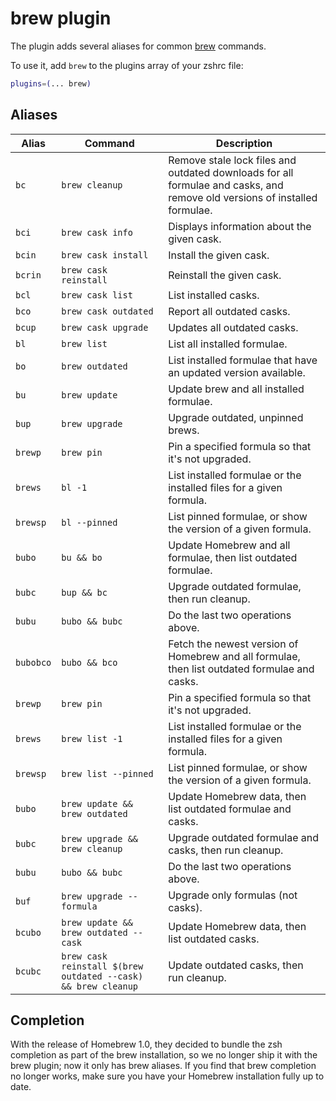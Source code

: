 # brew plugin

The plugin adds several aliases for common [brew](https://brew.sh) commands.

To use it, add `brew` to the plugins array of your zshrc file:

```zsh
plugins=(... brew)
```

## Aliases

| Alias     | Command                                                       | Description                                                                                                               |
|-----------|---------------------------------------------------------------|---------------------------------------------------------------------------------------------------------------------------|
| `bc`      | `brew cleanup`                                                | Remove stale lock files and outdated downloads for all formulae and casks, and remove old versions of installed formulae. |
| `bci`     | `brew cask info`                                              | Displays information about the given cask.                                                                                |
| `bcin`    | `brew cask install`                                           | Install the given cask.                                                                                                   |
| `bcrin`   | `brew cask reinstall`                                         | Reinstall the given cask.                                                                                                 |
| `bcl`     | `brew cask list`                                              | List installed casks.                                                                                                     |
| `bco`     | `brew cask outdated`                                          | Report all outdated casks.                                                                                                |
| `bcup`    | `brew cask upgrade`                                           | Updates all outdated casks.                                                                                               |
| `bl`      | `brew list`                                                   | List all installed formulae.                                                                                              |
| `bo`      | `brew outdated`                                               | List installed formulae that have an updated version available.                                                           |
| `bu`      | `brew update`                                                 | Update brew and all installed formulae.                                                                                   |
| `bup`     | `brew upgrade`                                                | Upgrade outdated, unpinned brews.                                                                                         |
| `brewp`   | `brew pin`                                                    | Pin a specified formula so that it's not upgraded.                                                                        |
| `brews`   | `bl -1`                                                       | List installed formulae or the installed files for a given formula.                                                       |
| `brewsp`  | `bl --pinned`                                                 | List pinned formulae, or show the version of a given formula.                                                             |
| `bubo`    | `bu && bo`                                                    | Update Homebrew and all formulae, then list outdated formulae.                                                            |
| `bubc`    | `bup && bc`                                                   | Upgrade outdated formulae, then run cleanup.                                                                              |
| `bubu`    | `bubo && bubc`                                                | Do the last two operations above.                                                                                         |
| `bubobco` | `bubo && bco`                                                 | Fetch the newest version of Homebrew and all formulae, then list outdated formulae and casks.                             |
| `brewp`   | `brew pin`                                                    | Pin a specified formula so that it's not upgraded.                                                                        |
| `brews`   | `brew list -1`                                                | List installed formulae or the installed files for a given formula.                                                       |
| `brewsp`  | `brew list --pinned`                                          | List pinned formulae, or show the version of a given formula.                                                             |
| `bubo`    | `brew update && brew outdated`                                | Update Homebrew data, then list outdated formulae and casks.                                                              |
| `bubc`    | `brew upgrade && brew cleanup`                                | Upgrade outdated formulae and casks, then run cleanup.                                                                    |
| `bubu`    | `bubo && bubc`                                                | Do the last two operations above.                                                                                         |
| `buf`     | `brew upgrade --formula`                                      | Upgrade only formulas (not casks).                                                                                        |
| `bcubo`   | `brew update && brew outdated --cask`                         | Update Homebrew data, then list outdated casks.                                                                           |
| `bcubc`   | `brew cask reinstall $(brew outdated --cask) && brew cleanup` | Update outdated casks, then run cleanup.                                                                                  |

## Completion

With the release of Homebrew 1.0, they decided to bundle the zsh completion as part of the
brew installation, so we no longer ship it with the brew plugin; now it only has brew
aliases. If you find that brew completion no longer works, make sure you have your Homebrew
installation fully up to date.